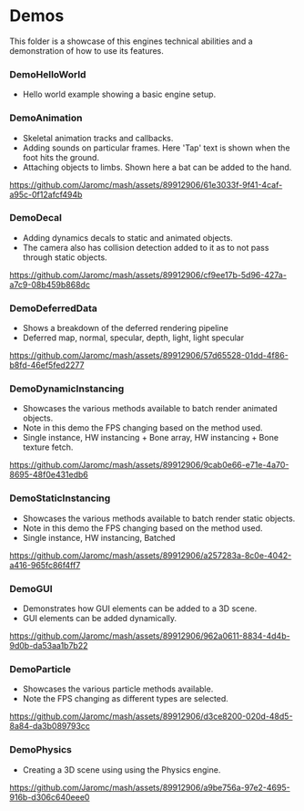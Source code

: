 # Demos #

This folder is a showcase of this engines technical abilities and a demonstration of how to use its features.

### DemoHelloWorld ###
- Hello world example showing a basic engine setup.

### DemoAnimation ###
- Skeletal animation tracks and callbacks.
- Adding sounds on particular frames. Here 'Tap' text is shown when the foot hits the ground.
- Attaching objects to limbs. Shown here a bat can be added to the hand.

https://github.com/Jaromc/mash/assets/89912906/61e3033f-9f41-4caf-a95c-0f12afcf494b

### DemoDecal ###
- Adding dynamics decals to static and animated objects.
- The camera also has collision detection added to it as to not pass through static objects. 

https://github.com/Jaromc/mash/assets/89912906/cf9ee17b-5d96-427a-a7c9-08b459b868dc

### DemoDeferredData ###
- Shows a breakdown of the deferred rendering pipeline
- Deferred map, normal, specular, depth, light, light specular

https://github.com/Jaromc/mash/assets/89912906/57d65528-01dd-4f86-b8fd-46ef5fed2277

### DemoDynamicInstancing ###
- Showcases the various methods available to batch render animated objects.
- Note in this demo the FPS changing based on the method used.
- Single instance, HW instancing + Bone array, HW instancing + Bone texture fetch. 

https://github.com/Jaromc/mash/assets/89912906/9cab0e66-e71e-4a70-8695-48f0e431edb6

### DemoStaticInstancing ###
- Showcases the various methods available to batch render static objects.
- Note in this demo the FPS changing based on the method used.
- Single instance, HW instancing, Batched

https://github.com/Jaromc/mash/assets/89912906/a257283a-8c0e-4042-a416-965fc86f4ff7

### DemoGUI ###
- Demonstrates how GUI elements can be added to a 3D scene.
- GUI elements can be added dynamically.

https://github.com/Jaromc/mash/assets/89912906/962a0611-8834-4d4b-9d0b-da53aa1b7b22

### DemoParticle ###
- Showcases the various particle methods available.
- Note the FPS changing as different types are selected.

https://github.com/Jaromc/mash/assets/89912906/d3ce8200-020d-48d5-8a84-da3b089793cc

### DemoPhysics ###
- Creating a 3D scene using using the Physics engine.

https://github.com/Jaromc/mash/assets/89912906/a9be756a-97e2-4695-916b-d306c640eee0


